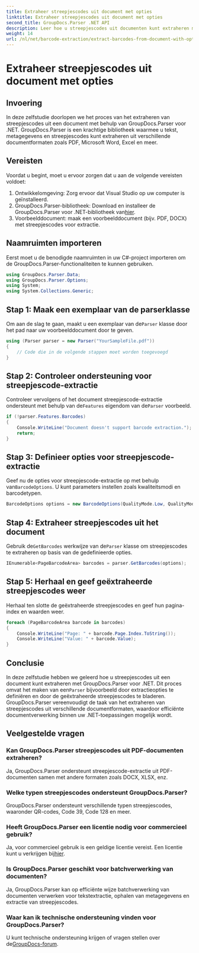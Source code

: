 ```yaml
---
title: Extraheer streepjescodes uit document met opties
linktitle: Extraheer streepjescodes uit document met opties
second_title: GroupDocs.Parser .NET API
description: Leer hoe u streepjescodes uit documenten kunt extraheren met GroupDocs.Parser voor .NET. Uitgebreide tutorial met codevoorbeelden en veelgestelde vragen.
weight: 14
url: /nl/net/barcode-extraction/extract-barcodes-from-document-with-options/
---
```


# Extraheer streepjescodes uit document met opties

## Invoering
In deze zelfstudie doorlopen we het proces van het extraheren van streepjescodes uit een document met behulp van GroupDocs.Parser voor .NET. GroupDocs.Parser is een krachtige bibliotheek waarmee u tekst, metagegevens en streepjescodes kunt extraheren uit verschillende documentformaten zoals PDF, Microsoft Word, Excel en meer.
## Vereisten
Voordat u begint, moet u ervoor zorgen dat u aan de volgende vereisten voldoet:
1. Ontwikkelomgeving: Zorg ervoor dat Visual Studio op uw computer is geïnstalleerd.
2.  GroupDocs.Parser-bibliotheek: Download en installeer de GroupDocs.Parser voor .NET-bibliotheek van[hier](https://releases.groupdocs.com/parser/net/).
3. Voorbeelddocument: maak een voorbeelddocument (bijv. PDF, DOCX) met streepjescodes voor extractie.

## Naamruimten importeren
Eerst moet u de benodigde naamruimten in uw C#-project importeren om de GroupDocs.Parser-functionaliteiten te kunnen gebruiken.
```csharp
using GroupDocs.Parser.Data;
using GroupDocs.Parser.Options;
using System;
using System.Collections.Generic;
```
## Stap 1: Maak een exemplaar van de parserklasse
 Om aan de slag te gaan, maakt u een exemplaar van de`Parser` klasse door het pad naar uw voorbeelddocument door te geven.
```csharp
using (Parser parser = new Parser("YourSampleFile.pdf"))
{
    // Code die in de volgende stappen moet worden toegevoegd
}
```
## Stap 2: Controleer ondersteuning voor streepjescode-extractie
 Controleer vervolgens of het document streepjescode-extractie ondersteunt met behulp van de`Features` eigendom van de`Parser` voorbeeld.
```csharp
if (!parser.Features.Barcodes)
{
    Console.WriteLine("Document doesn't support barcode extraction.");
    return;
}
```
## Stap 3: Definieer opties voor streepjescode-extractie
 Geef nu de opties voor streepjescode-extractie op met behulp van`BarcodeOptions`. U kunt parameters instellen zoals kwaliteitsmodi en barcodetypen.
```csharp
BarcodeOptions options = new BarcodeOptions(QualityMode.Low, QualityMode.Low, "QR");
```
## Stap 4: Extraheer streepjescodes uit het document
 Gebruik de`GetBarcodes` werkwijze van de`Parser` klasse om streepjescodes te extraheren op basis van de gedefinieerde opties.
```csharp
IEnumerable<PageBarcodeArea> barcodes = parser.GetBarcodes(options);
```
## Stap 5: Herhaal en geef geëxtraheerde streepjescodes weer
Herhaal ten slotte de geëxtraheerde streepjescodes en geef hun pagina-index en waarden weer.
```csharp
foreach (PageBarcodeArea barcode in barcodes)
{
    Console.WriteLine("Page: " + barcode.Page.Index.ToString());
    Console.WriteLine("Value: " + barcode.Value);
}
```

## Conclusie
 In deze zelfstudie hebben we geleerd hoe u streepjescodes uit een document kunt extraheren met GroupDocs.Parser voor .NET. Dit proces omvat het maken van een`Parser` bijvoorbeeld door extractieopties te definiëren en door de geëxtraheerde streepjescodes te bladeren. GroupDocs.Parser vereenvoudigt de taak van het extraheren van streepjescodes uit verschillende documentformaten, waardoor efficiënte documentverwerking binnen uw .NET-toepassingen mogelijk wordt.

## Veelgestelde vragen
### Kan GroupDocs.Parser streepjescodes uit PDF-documenten extraheren?
Ja, GroupDocs.Parser ondersteunt streepjescode-extractie uit PDF-documenten samen met andere formaten zoals DOCX, XLSX, enz.
### Welke typen streepjescodes ondersteunt GroupDocs.Parser?
GroupDocs.Parser ondersteunt verschillende typen streepjescodes, waaronder QR-codes, Code 39, Code 128 en meer.
### Heeft GroupDocs.Parser een licentie nodig voor commercieel gebruik?
 Ja, voor commercieel gebruik is een geldige licentie vereist. Een licentie kunt u verkrijgen bij[hier](https://purchase.groupdocs.com/buy).
### Is GroupDocs.Parser geschikt voor batchverwerking van documenten?
Ja, GroupDocs.Parser kan op efficiënte wijze batchverwerking van documenten verwerken voor tekstextractie, ophalen van metagegevens en extractie van streepjescodes.
### Waar kan ik technische ondersteuning vinden voor GroupDocs.Parser?
 U kunt technische ondersteuning krijgen of vragen stellen over de[GroupDocs-forum](https://forum.groupdocs.com/c/parser/17).